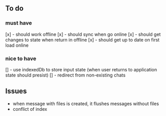 ## To do

### must have

[x] - should work offline
[x] - should sync when go online
[x] - should get changes to state when return in offline
[x] - should get up to date on first load online

### nice to have

[] - use indexedDb to store input state (when user returns to application state should presist)
[] - redirect from non-existing chats

## Issues

- when message with files is created, it flushes messages without files
- conflict of index
